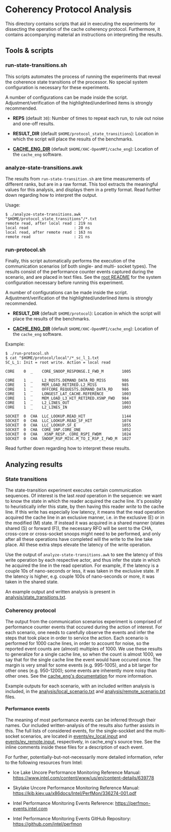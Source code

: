 # Coherency Protocol Analysis

This directory contains scripts that aid in executing the experiments for
dissecting the operation of the cache coherency protocol. Furthermore, it
contains accompanying material an instructions on interpreting the results.

## Tools & scripts

### run-state-transitions.sh

This scripts automates the process of running the experiments that reveal the
coherence state transitions of the processor. No special system configuration
is necessary for these experiments.

A number of configurations can be made inside the script.
Adjustment/verification of the highlighted/underlined items is strongly
recommended.

- **REPS** (default `30`): Number of times to repeat each run, to rule out
noise and one-off results.

- **RESULT_DIR** (default `$HOME/protocol_state_transitions`): Location in
which the script will place the results of the benchmarks.

- <ins>**CACHE_ENG_DIR**</ins> (default `$HOME/XHC-OpenMPI/cache_eng`):
Location of the `cache_eng` software.

### analyze-state-transitions.awk

The results from `run-state-transition.sh` are time measurements of different
ranks, but are in a raw format. This tool extracts the meaningful values for
this analysis, and displays them in a pretty format. Read further down regarding
how to interpret the output.

Usage:

```shell
$ ./analyze-state-transitions.awk "$HOME/protocol_state_transitions"/*.txt
remote read, after local read : 219 ns
local read                    : 20 ns
local read, after remote read : 163 ns
remote read                   : 21 ns
```

### run-protocol.sh

Finally, this script automatically performs the execution of the communication
scenarios (of both single- and multi- socket types). The results consist of the
performance counter events captured during the scenario, and are placed in text
files. See the [root README](../README.md) for the system configuration necessary
before running this experiment.

A number of configurations can be made inside the script.
Adjustment/verification of the highlighted/underlined items is strongly
recommended.

- **RESULT_DIR** (default `$HOME/protocol`): Location in which the script will
place the results of the benchmarks.

- <ins>**CACHE_ENG_DIR**</ins> (default `$HOME/XHC-OpenMPI/cache_eng`):
Location of the `cache_eng` software.

Example:

```
$ ./run-protocol.sh
$ cat "$HOME/protocol/local"/*_sc_l_1.txt
SC_L_1: Init = root write. Action = local read

CORE    0  _    CORE_SNOOP_RESPONSE.I_FWD_M        1005

CORE    1  _    L2_RQSTS.DEMAND_DATA_RD_MISS       986
CORE    1  _    MEM_LOAD_RETIRED.L2_MISS           985
CORE    1  _    OFFCORE_REQUESTS.DEMAND_DATA_RD    986
CORE    1  _    LONGEST_LAT_CACHE.REFERENCE        1003
CORE    1  _    MEM_LOAD_L3_HIT_RETIRED.XSNP_FWD   984
CORE    1  _    L2_LINES_OUT                       1003
CORE    1  _    L2_LINES_IN                        1003

SOCKET  0  CHA  LLC_LOOKUP.READ_HIT                1144
SOCKET  0  CHA  LLC_LOOKUP.READ_SF_HIT             1074
SOCKET  0  CHA  LLC_LOOKUP.SF_E                    1055
SOCKET  0  CHA  CORE_SNP.CORE_ONE                  1052
SOCKET  0  CHA  _XSNP_RESP._CORE_RSPI_FWDM         1024
SOCKET  0  CHA  SNOOP_RSP_MISC.M_TO_I_RSP_I_FWD_M  1027

```

Read further down regarding how to interpret these results.

## Analyzing results

### State transitions

The state-transition experiment executes certain communication sequences. Of
interest is the last *read* operation in the sequence: we want to know the
state in which the reader acquired the cache line. It's possibly to
heuristically infer this state, by then having this reader *write* to the
cache line. If this write has especially low latency, it means that the read
operation acquired the cache line in an exclusive manner, i.e. in the exclusive
(E) or in the modified (M) state. If instead it was acquired in a shared manner
(states shared (S) or forward (F)), the necessary RFO will be sent to the CHA,
cross-core or cross-socket snoops might need to be performed, and only after all
these operations have completed will the write to the line take place. All
these extra steps elevate the latency of the write operation.

Use the output of `analyze-state-transitions.awk` to see the latency of this
write operation by each respective actor, and thus infer the state in which he
acquired the line in the read operation. For example, if the latency is a couple
10s of nano-seconds or less, it was taken in the exclusive state. If the latency
is higher, e.g. couple 100s of nano-seconds or more, it was taken in the shared
state.

An example output and written analysis is present in
[analysis/state_transitions.txt](analysis/state_transitions.txt).

### Coherency protocol

The output from the communication scenarios experiment is comprised of
performance counter events that occured during the action of interest. For each
scenario, one needs to carefully observe the events and infer the steps that
took place in order to service the action. Each scenario is performed for 1000
cache lines, in order to account for noise, so the reported event counts are
(almost) multiples of 1000. We use these results to generalize for a single
cache line, so when the count is almost 1000, we say that for the single cache
line the event would have occured once. The margin is very small for some
events (e.g. 995-1005), and a bit larger for other ones (e.g. 950-1200); some
events are inherently more noisy than other ones. See the [cache_eng's
documentation](../cache_eng/README.md) for more information.

Example outputs for each scenario, with an included written analysis is
included, in the [analysis/local_scenario.txt](analysis/local_scenario.txt) and
[analysis/remote_scenario.txt](analysis/remote_scenario.txt) files.

#### Performance events

The meaning of most performance events can be inferred through their names. Our
included written-analysis of the results also further assists in this. The full
lists of considered events, for the single-sockket and the multi-socket scenarios,
are located in [events/ev_local.input](../cache_eng/events/ev_local.input) and
[events/ev_remote.input](../cache_eng/events/ev_remote.input), respectively,
in cache_eng's source tree. See the inline comments inside these files for a
description of each event.

For further, potentially-but-not-necessarily more detailed information, refer
to the following resources from Intel:

- Ice Lake Uncore Performance Monitoring Reference Manual:
https://www.intel.com/content/www/us/en/content-details/639778

- Skylake Uncore Performance Monitoring Reference Manual:
https://kib.kiev.ua/x86docs/Intel/PerfMon/336274-001.pdf

- Intel Performance Monitoring Events Reference:
https://perfmon-events.intel.com

- Intel Performance Monitoring Events GitHub Repository:
https://github.com/intel/perfmon
